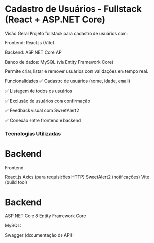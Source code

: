 <h1>Cadastro de Usuários - Fullstack (React + ASP.NET Core)</h1>

Visão Geral
Projeto fullstack para cadastro de usuários com:

Frontend: React.js (Vite)

Backend: ASP.NET Core API

Banco de dados: MySQL (via Entity Framework Core)

Permite criar, listar e remover usuários com validações em tempo real.

Funcionalidades
✅ Cadastro de usuários (nome, idade, email)

✅ Listagem de todos os usuários

✅ Exclusão de usuários com confirmação

✅ Feedback visual com SweetAlert2

✅ Conexão entre frontend e backend

<h3>Tecnologias Utilizadas</h3>

<h1>Backend</h1>Frontend

React.js
Axios (para requisições HTTP)
SweetAlert2 (notificações)
Vite (build tool)

<h1>Backend</h1>

ASP.NET Core 8
Entity Framework Core

MySQL:

Swagger (documentação de API):

